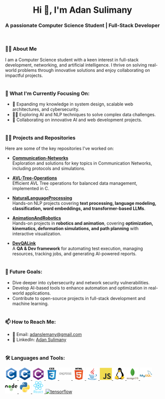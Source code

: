 <h1 align="center">Hi 👋, I'm Adan Sulimany</h1>

<h3 align="center">A passionate Computer Science Student | Full-Stack Developer</h3>

<br>

### 👩‍💻 About Me  
I am a Computer Science student with a keen interest in full-stack development, networking, and artificial intelligence. I thrive on solving real-world problems through innovative solutions and enjoy collaborating on impactful projects.
<br><br>
### 🌟 What I'm Currently Focusing On:
- 🌱 Expanding my knowledge in system design, scalable web architectures, and cybersecurity.
- 👩‍🔬 Exploring AI and NLP techniques to solve complex data challenges.
- 🤝 Collaborating on innovative AI and web development projects.
<br><br>
### 👩‍💻 Projects and Repositories
Here are some of the key repositories I've worked on:

- **[Communication-Networks](https://github.com/AdanSul/Communication-Networks)**  
  Exploration and solutions for key topics in Communication Networks, including protocols and simulations.

- **[AVL-Tree-Operations](https://github.com/AdanSul/AVL-Tree-Operations)**  
  Efficient AVL Tree operations for balanced data management, implemented in C.

- **[NaturalLanguageProcessing](https://github.com/AdanSul/NaturalLanguageProcessing)**  
  Hands-on NLP projects covering **text processing, language modeling, classification, word embeddings, and transformer-based LLMs**.

- **[AnimationAndRobotics](https://github.com/AdanSul/AnimationAndRobotics)**<br>
  Hands-on projects in **robotics and animation**, covering **optimization, kinematics, deformation simulations, and path planning** with       interactive visualization.

- **[DevQALink](https://github.com/AdanSul/DevQALink)**  
  A **QA & Dev framework** for automating test execution, managing resources, tracking jobs, and generating AI-powered reports.
<br><br>
### 🔮 Future Goals:
- Dive deeper into cybersecurity and network security vulnerabilities.
- Develop AI-based tools to enhance automation and optimization in real-world applications.
- Contribute to open-source projects in full-stack development and machine learning.
<br><br>
### 📫 How to Reach Me:
- 💌 Email: [adanslemany@gmail.com](mailto:adanslemany@gmail.com)
- 💼 LinkedIn: [Adan Sulimany](https://www.linkedin.com/in/adan-sulimany)
<br><br>
### 🛠️ Languages and Tools:
<p align="left"> <a href="https://www.cprogramming.com/" target="_blank" rel="noreferrer"> <img src="https://raw.githubusercontent.com/devicons/devicon/master/icons/c/c-original.svg" alt="c" width="40" height="40"/> </a> <a href="https://www.w3schools.com/cpp/" target="_blank" rel="noreferrer"> <img src="https://raw.githubusercontent.com/devicons/devicon/master/icons/cplusplus/cplusplus-original.svg" alt="cplusplus" width="40" height="40"/> </a> <a href="https://www.w3schools.com/cs/" target="_blank" rel="noreferrer"> <img src="https://raw.githubusercontent.com/devicons/devicon/master/icons/csharp/csharp-original.svg" alt="csharp" width="40" height="40"/> </a> <a href="https://www.w3schools.com/css/" target="_blank" rel="noreferrer"> <img src="https://raw.githubusercontent.com/devicons/devicon/master/icons/css3/css3-original-wordmark.svg" alt="css3" width="40" height="40"/> </a> <a href="https://expressjs.com" target="_blank" rel="noreferrer"> <img src="https://raw.githubusercontent.com/devicons/devicon/master/icons/express/express-original-wordmark.svg" alt="express" width="40" height="40"/> </a> <a href="https://www.w3.org/html/" target="_blank" rel="noreferrer"> <img src="https://raw.githubusercontent.com/devicons/devicon/master/icons/html5/html5-original-wordmark.svg" alt="html5" width="40" height="40"/> </a> <a href="https://www.java.com" target="_blank" rel="noreferrer"> <img src="https://raw.githubusercontent.com/devicons/devicon/master/icons/java/java-original.svg" alt="java" width="40" height="40"/> </a> <a href="https://developer.mozilla.org/en-US/docs/Web/JavaScript" target="_blank" rel="noreferrer"> <img src="https://raw.githubusercontent.com/devicons/devicon/master/icons/javascript/javascript-original.svg" alt="javascript" width="40" height="40"/> </a> <a href="https://www.linux.org/" target="_blank" rel="noreferrer"> <img src="https://raw.githubusercontent.com/devicons/devicon/master/icons/linux/linux-original.svg" alt="linux" width="40" height="40"/> </a> <a href="https://www.mongodb.com/" target="_blank" rel="noreferrer"> <img src="https://raw.githubusercontent.com/devicons/devicon/master/icons/mongodb/mongodb-original-wordmark.svg" alt="mongodb" width="40" height="40"/> </a> <a href="https://www.mysql.com/" target="_blank" rel="noreferrer"> <img src="https://raw.githubusercontent.com/devicons/devicon/master/icons/mysql/mysql-original-wordmark.svg" alt="mysql" width="40" height="40"/> </a> <a href="https://nodejs.org" target="_blank" rel="noreferrer"> <img src="https://raw.githubusercontent.com/devicons/devicon/master/icons/nodejs/nodejs-original-wordmark.svg" alt="nodejs" width="40" height="40"/> </a> <a href="https://www.python.org" target="_blank" rel="noreferrer"> <img src="https://raw.githubusercontent.com/devicons/devicon/master/icons/python/python-original.svg" alt="python" width="40" height="40"/> </a> <a href="https://reactjs.org/" target="_blank" rel="noreferrer"> <img src="https://raw.githubusercontent.com/devicons/devicon/master/icons/react/react-original-wordmark.svg" alt="react" width="40" height="40"/> </a> <a href="https://www.tensorflow.org" target="_blank" rel="noreferrer"> <img src="https://www.vectorlogo.zone/logos/tensorflow/tensorflow-icon.svg" alt="tensorflow" width="40" height="40"/> </a> </p>


